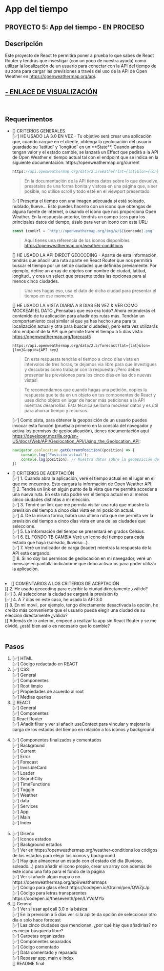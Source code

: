 # App del tiempo

## PROYECTO 5: App del tiempo - EN PROCESO
## Descripción
Este proyecto de React te permitirá poner a prueba lo que sabes de React Router y tendrás que investigar (con un poco de nuestra ayuda) como utilizar la localización de un usuario para conectar con la API del tiempo de su zona para cargar las previsiones a través del uso de la API de Open Weather en https://openweathermap.org/api.
## <a href="https://app-tiempo.netlify.app/">- ENLACE DE VISUALIZACIÓN </a>

<br>

## Requerimentos
<ul>
<li> [] CRITERIOS GENERALES</li>
[✅] HE USADO LA 3.0 EN VEZ - Tu objetivo será crear una aplicación que, cuando cargue en el cliente, obtenga la geolocación del usuario guardado su `latitud` y `longitud` en un **State**. Cuando ambas tengan valor y el estado cambie, se lanzará un Effect que pedirá a la API de Open Weather el tiempo actual tal con el endpoint que se indica en la siguiente documentación: https://openweathermap.org/current

```jsx
https://api.openweathermap.org/data/2.5/weather?lat={lat}&lon={lon}&appid={API key}
```

> En la documentación de la API tienes datos sobre lo que devuelve, presétalos de una forma bonita y vistosa en una página que, a ser posible, no utilice scroll y todo esté en el viewport presentado.

[✅] Presenta el tiempo con una imagen adecuada si está soleado, nublado, llueve… Esto puedes hacerlo con un icono que obtengas de alguna fuente de internet, o usando el icono que nos proporciona Open Weather. En la respuesta anterior, tendrás un campo `icon` para los principales datos del tiempo, úsalo para ver un icono con esta URL:

```jsx
const iconUrl = `http://openweathermap.org/img/w/${iconcode}.png`
```

> Aquí tienes una referencia de los iconos disponibles https://openweathermap.org/weather-conditions <br>

[] HE USADO LA API DIRECT GEOCODING - Aparte de esta información, tendrás que añadir una ruta aparte en React Router que nos permitirá buscar el tiempo por un set de ciudades que definirás previamente. Por ejemplo, define un array de objetos con nombre de ciudad, latitud, longitud.. y crea un select que presente todas las opciones para al menos cinco ciudades.

> Una ves hagas eso, usa el dato de dicha ciudad para presentar el tiempo en ese momento. <br>

[] HE USADO LA VISTA DIARIA A 8 DÍAS EN VEZ & VER COMO MOCKEAR EL DATO ¿Pensabas que eso era todo? Ahora extenderás el contenido de tu aplicación para añadir dos rutas más. Tendrán un comportamiento casi similar al que ya has hecho (una para tu localización actual y otra para buscar ciudades), pero esta vez utilizarás otro endpoint de la API que permite traer el tiempo a 5 días vista: https://openweathermap.org/forecast5

```
https://api.openweathermap.org/data/2.5/forecast?lat={lat}&lon={lon}&appid={API key}
```

> En esta respuesta tendrás el tiempo a cinco días vista en intervalos de tres horas, te dejamos via libre para que investigues y descubras como trabajar con la respuesta💡¡Pero debes presentar las previsiones para los cinco días en las dos nuevas vistas!

> Te recomendamos que cuando hagas una petición, copies la respuesta que te da en un objeto en tus componentes de React y uses dicho objeto en lugar de hacer más peticiones a la API mientras desarrollas. Esta técnica se llama mockear datos y es útil para ahorrar tiempo y recursos.

[✅] Como pista, para obtener la geoposición de un usuario puedes invocar esta función (pruébala primero en la consola del navegador y activa los permisos de geolocalicación), tienes documentación aquí https://developer.mozilla.org/en-US/docs/Web/API/Geolocation_API/Using_the_Geolocation_API:

```jsx
navigator.geolocation.getCurrentPosition((position) => {
    console.log('Posición actual');
    console.log(position); // Muestra datos sobre la geoposición del usuario
})
```


<li> [] CRITERIOS DE ACEPTACIÓN </li>
[✅]  1. Cuando abra la aplicación, veré el tiempo actual en el lugar en el que me encuentro. Esto cargará la información de Open Weather API. <br>
[] 2. Tendré un link en algún punto de la vista que me permita acceder a una nueva ruta. En esta ruta podré ver el tiempo actual en al menos cinco ciudades distintas a mi elección. <br>
[✅] 3. Tendré un link que me permita visitar una ruta que muestre la previsión del tiempo a cinco días vista en mi posición actual. <br>
[✅] 4. De la misma forma, habrá una última ruta que me permita ver la previsión del tiempo a cinco días vista en una de las ciudades que seleccione. <br>
[✅] 5. La información del tiempo se presentará en grados Celsius. <br>
[✅] 6. EL FONDO TB CAMBIA Veré un icono del tiempo para cada estado que haya (soleado, lluvioso…). <br>
[✅] 7. Veré un indicador de carga (loader) mientras la respuesta de la API está cargando. <br>
[] 8. Si no doy los permisos de geolocación en mi navegador, veré un mensaje en pantalla indicádome que debo activarlos para poder utilizar la aplicación. <br>
</ul>
<br>

<li> [] COMENTARIOS A LOS CRITERIOS DE ACEPTACIÓN </li>
[] 2. He usado geocoding para escribir la ciudad directamente ¿válido? <br>
[✅] 3. Al seleccionar la ciudad se cargará la previsión tb <br>
[✅] 4. A 7 días en este caso, he usado la API 3.0 <br>
[] 8. En mi móvil, por ejemplo, tengo directamente desactivada la opción, he creído más conveniente que el usuario pueda elegir una ciudad de su elección directamente ¿válido? <br>
[] Además de lo anterior, empecé a realizar la app sin React Router y se me olvidó, ¿está bien así o es necesario que lo cambie? <br>
</ul>
<br>

## Pasos
<ol>
<li> [✅] HTML </li>
[✅] Código redactado en REACT <br>

<li> [✅] CSS </li>
[✅] General <br>
[✅] Componentes <br>
[✅] Root limpio <br>
[✅] Propiedades de acuerdo al root <br>
[✅] Medias queries <br>

<li> [] REACT </li>
[✅] General <br>
[✅] Componentes <br>
[] React Router <br>
[✅] Añadir filter y ver si añadir useContext para vincular y mejorar la carga de los estados del tiempo en relación a los iconos y background<br>
<br>

<li> [✅] Componentes finalizados y comentados </li>
[✅] Background <br>
[✅] Current <br>
[✅] Error <br>
[✅] Forecast <br>
[✅] InvisibleCard <br>
[✅] Loader <br>
[✅] SearchCity <br>
[✅] TimeFunctions <br>
[✅] Toggle <br>
[✅] Weather <br>
[✅] data <br>
[✅] Services <br>
[✅] App <br>
[✅] Main <br>
[✅] Index <br>
<br>

<li> [✅] Diseño </li>
[✅] Iconos estados <br>
[✅] Background estados <br>
[✅] Ver en https://openweathermap.org/weather-conditions los códigos de los estados para elegir los iconos y background <br>
[✅] Hay que almacenar un estado con el estado del día (lluvioso, soleado…) para añadir el icono propio, crear un array con además de este icono una foto para el fondo de la página <br>
[✅] Ver si añadir algún mapa o no https://openweathermap.org/api/weathermaps <br>
[✅] Código para glass efect https://codepen.io/Graimi/pen/QWZjrJp <br>
[✅] Código para letras transparentes https://codepen.io/theseventh/pen/LYVqMYb <br>

<li> [] General </li>
[✅] Ver si usar api call 3.0 o la básica <br>
[✅] En la previsión a 5 días ver si la api te da opción de seleccionar otro día o solo hace forecast <br>
[✅] Las cinco ciudades que mencionan, ¿por qué hay que añadirlas? no es mejor búsqueda libre? <br>
[✅] Carpetas organizadas <br>
[✅] Componentes separados <br>
[✅] Código comentado <br>
[✅] Data comentado y repasado <br>
[✅] Repasar app, main e index <br>
[] README final <br>
</ol>